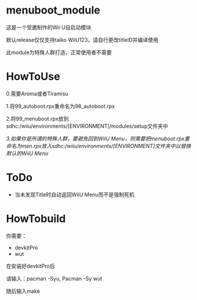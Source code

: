 # menuboot_module
这是一个受邀制作的Wii U自启动模块

默认release仅仅支持taiko WiiU123，请自行更改titleID并编译使用

此module为特殊人群打造，正常使用者不需要

# HowToUse
0.需要Aroma或者Tiramisu

1.将99_autoboot.rpx重命名为98_autoboot.rpx

2.将99_menuboot.rpx放到sdhc:/wiiu/environments/[ENVIRONMENT]/modules/setup文件夹中

*3.如果你是所谓的特殊人群，要避免回到WiiU Menu，则需要把menuboot.rpx重命名为men.rpx放入sdhc:/wiiu/environments/[ENVIRONMENT]文件夹中以替换默认的WiiU Menu*
# ToDo
- 当未发现Title时自动返回WiiU Menu而不是强制死机

# HowTobuild
你需要：
- devkitPro
- wut

在安装好devkitPro后

请输入：pacman -Syu, Pacman -Sy wut

随后输入make
